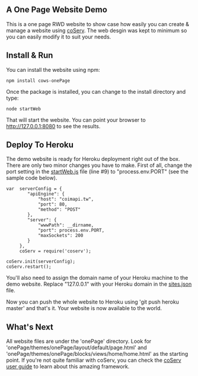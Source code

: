 A One Page Website Demo
-----------------------
This is a one page RWD website to show case how easily you can create & manage a website using [coServ](https://github.com/coimotion/coServ).
The web desgin was kept to minimum so you can easily modify it to suit your needs.

## Install & Run
You can install the website using npm:

    npm install cows-onePage
    
Once the package is installed, you can change to the install directory and type:

    node startWeb
    
That will start the website. You can point your browser to http://127.0.0.1:8080 to see the results.

## Deploy To Heroku
The demo website is ready for Heroku deployment right out of the box. There are only two minor changes you have to make.
First of all, change the port setting in the [startWeb.js](https://github.com/benlue/cows-onePage/blob/master/startWeb.js) file (line #9) to "process.env.PORT" (see the sample code below).

    var  serverConfig = {
            "apiEngine": {
                "host": "coimapi.tw",
                "port": 80,
                "method": "POST"
            },
            "server": {
                "wwwPath": __dirname,
                "port": process.env.PORT,
                "maxSockets": 200
            }
         },
         coServ = require('coserv');

    coServ.init(serverConfig);
    coServ.restart();

You'll also need to assign the domain name of your Heroku machine to the demo website. Replace "127.0.0.1" with your Heroku domain in the [sites.json](https://github.com/benlue/cows-onePage/blob/master/sites.json) file.

Now you can push the whole website to Heroku using 'git push heroku master' and that's it. Your website is now available to the world.

## What's Next
All website files are under the 'onePage' directory. Look for 'onePage/themes/onePage/layout/default/page.html' and 'onePage/themes/onePage/blocks/views/home/home.html' as the starting point.
If you're not quite familiar with coServ, you can check the [coServ user guide](https://www.gitbook.com/book/benlue/coserv-user-guide/details) to learn about this amazing framework.